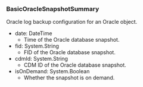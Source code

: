 ### BasicOracleSnapshotSummary
Oracle log backup configuration for an Oracle object.

- date: DateTime
  - Time of the Oracle database snapshot.
- fid: System.String
  - FID of the Oracle database snapshot.
- cdmId: System.String
  - CDM ID of the Oracle database snapshot.
- isOnDemand: System.Boolean
  - Whether the snapshot is on demand.
